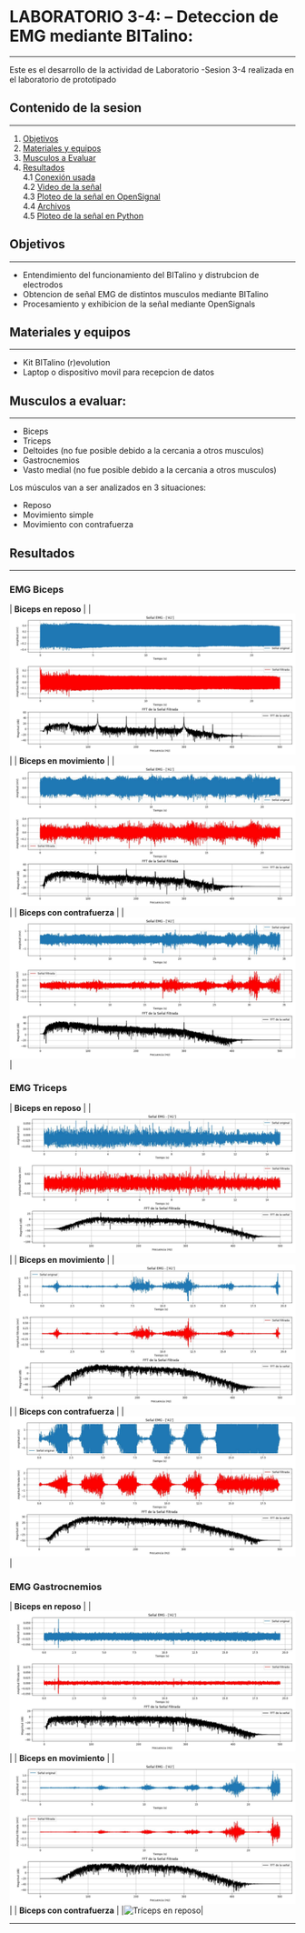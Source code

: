 # LABORATORIO 3-4: – Deteccion de EMG mediante BITalino:
***
Este es el desarrollo de la actividad de Laboratorio -Sesion 3-4 realizada en el laboratorio de prototipado

## Contenido de la sesion
***
1. [Objetivos](#id1)
2. [Materiales y equipos](#id2)
3. [Musculos a Evaluar](#id3)
4. [Resultados](#id4)\
     4.1 [Conexión usada](#id5)\
     4.2 [Video de la señal](#id6)\
     4.3 [Ploteo de la señal en OpenSignal](#id7)\
     4.4 [Archivos](#id8)\
     4.5 [Ploteo de la señal en Python](#id9)

## Objetivos <a name="id1"></a>
***
* Entendimiento del funcionamiento del BITalino y distrubcion de electrodos
* Obtencion de señal EMG de distintos musculos mediante BITalino
* Procesamiento y exhibicion de la señal mediante OpenSignals

## Materiales y equipos <a name="id2"></a>
***
* Kit BITalino (r)evolution
* Laptop o dispositivo movil para recepcion de datos

## Musculos a evaluar: <a name="id3"></a>
***
* Biceps 
* Triceps 
* Deltoides (no fue posible debido a la cercania a otros musculos)
* Gastrocnemios 
* Vasto medial (no fue posible debido a la cercania a otros musculos)

Los músculos van a ser analizados en 3 situaciones:
* Reposo
* Movimiento simple
* Movimiento con contrafuerza

## Resultados <a name="id4"></a>
***

### EMG Biceps

| **Biceps en reposo** | 
|![Biceps en reposo](./Imagenes/biceps_reposo.jpeg)| 
| **Biceps en movimiento** |
|![Biceps en reposo](./Imagenes/biceps_movimiento.jpeg)| 
| **Biceps con contrafuerza** |
|![Biceps en reposo](./Imagenes/biceps_movimiento_fuerza.jpeg)| 

### EMG Triceps

| **Biceps en reposo** | 
|![Tríceps en reposo](./Imagenes/triceps_reposo.jpeg)| 
| **Biceps en movimiento** |
|![Tríceps en reposo](./Imagenes/triceps_movimiento.jpeg)| 
| **Biceps con contrafuerza** |
|![Tríceps en reposo](./Imagenes/triceps_movimiento_fuerza.jpeg)| 

### EMG Gastrocnemios

| **Biceps en reposo** | 
|![Tríceps en reposo](./Imagenes/gastrocnemio_reposo.jpeg)| 
| **Biceps en movimiento** |
|![Tríceps en reposo](./Imagenes/gastrocnemio_movimiento.jpeg)| 
| **Biceps con contrafuerza** |
|![Tríceps en reposo](./Imagenes/grastocnemio_movimiento_fuerza.jpeg)| 

***
